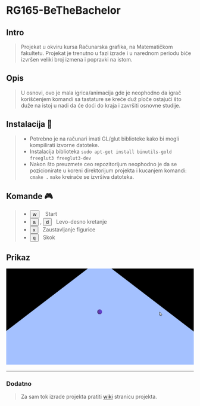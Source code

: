 # RG165-BeTheBachelor



## Intro

>Projekat u okviru kursa Računarska grafika, 
na Matematičkom fakultetu.
>Projekat je trenutno u fazi izrade i u narednom
periodu biće izvršen veliki broj izmena i popravki
na istom.

## Opis
> U osnovi, ovo je mala igrica/animacija
gde je neophodno da igrač korišćenjem komandi
sa tastature se kreće duž ploče ostajući što
duže na istoj u nadi da će doći do kraja
i završiti osnovne studije.

## Instalacija :construction:
>- Potrebno je na računari imati GL/glut biblioteke kako 
bi mogli kompilirati izvorne datoteke. 
>- Instalacija biblioteka `sudo apt-get install binutils-gold freeglut3 freeglut3-dev `
>- Nakon što preuzmete ceo repozitorijum 
neophodno je da se pozicionirate u koreni
direktorijum projekta i kucanjem komandi:  `cmake .`  `make`
kreiraće se izvršiva datoteka.



## Komande  :video_game:
>* <button>w</button> &nbsp;&nbsp; Start
>* <button>a</button> , <button>d</button> &nbsp;&nbsp;Levo-desno kretanje
>* <button>x</button>&nbsp;&nbsp; Zaustavljanje figurice
>* <button>q</button>&nbsp;&nbsp; Skok

## Prikaz
![Prikaz](screenshots/1_report.png)


---

### Dodatno
>Za sam tok izrade projekta pratiti 
[wiki](https://github.com/MATF-RG18/RG165-bethebachelor/wiki/Izve%C5%A1taji) 
stranicu projekta.
